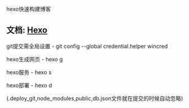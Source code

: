 
hexo快速构建博客  

文档: [Hexo](https://hexo.io/zh-cn/docs/)
---

git提交需全局设置 -  git config --global credential.helper wincred  

hexo生成网页 - hexo g  

hexo服务 - hexo s  

hexo部署 - hexo d  

(.deploy_git,node_modules,public,db.json文件就在提交的时候自动忽略)
